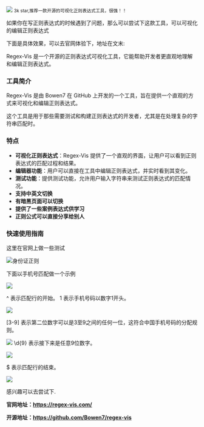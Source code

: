 <img src="/assets/image/240313-regex-vis-2.png" style="max-width: 70%; height: auto;">
<small>3k star,推荐一款开源的可视化正则表达式工具，很强！！</small>


如果你在写正则表达式的时候遇到了问题，那么可以尝试下这款工具，可以可视化的编辑正则表达式

下面是具体效果，可以去官网体验下，地址在文末:


Regex-Vis 是一个开源的正则表达式可视化工具，它能帮助开发者更直观地理解和编辑正则表达式。

### 工具简介
Regex-Vis 是由 Bowen7 在 GitHub 上开发的一个工具，旨在提供一个直观的方式来可视化和编辑正则表达式。

这个工具是用于那些需要测试和构建正则表达式的开发者，尤其是在处理复杂的字符串匹配时。

### 特点
- **可视化正则表达式**：Regex-Vis 提供了一个直观的界面，让用户可以看到正则表达式的匹配过程和结果。
- **编辑器功能**：用户可以直接在工具中编辑正则表达式，并实时看到其变化。
- **测试功能**：提供测试功能，允许用户输入字符串来测试正则表达式的匹配情况。
- **支持中英文切换**
- **有暗黑页面可以切换**
- **提供了一些案例表达式供学习**
- **正则公式可以直接分享给别人**

### 快速使用指南

这里在官网上做一些测试

![身份证正则](/assets/image/240313-regex-vis-1.png)

下面以手机号匹配做一个示例


![](/assets/image/240313-regex-vis-2.png)

^ 表示匹配行的开始。
1 表示手机号码以数字1开头。

![](/assets/image/240313-regex-vis-3.png)

[3-9] 表示第二位数字可以是3至9之间的任何一位，这符合中国手机号码的分配规则。

![](/assets/image/240313-regex-vis-4.png)
\d{9} 表示接下来是任意9位数字。

![](/assets/image/240313-regex-vis-5.png)

$ 表示匹配行的结束。


![](/assets/image/240313-regex-vis-6.png)

感兴趣可以去尝试下.

**官网地址：https://regex-vis.com/**

**开源地址：https://github.com/Bowen7/regex-vis**